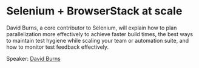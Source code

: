 # Selenium + BrowserStack at scale

David Burns, a core contributor to Selenium, will explain how to plan parallelization more effectively to achieve faster build times, the best ways to maintain test hygiene while scaling your team or automation suite, and how to monitor test feedback effectively.

Speaker: [David Burns](https://github.com/automatedtester)